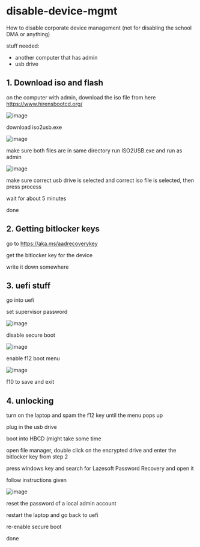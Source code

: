 # disable-device-mgmt
How to disable corporate device management (not for disabling the school DMA or anything)

stuff needed:
- another computer that has admin
- usb drive

## 1. Download iso and flash
on the computer with admin, download the iso file from here https://www.hirensbootcd.org/

![image](https://github.com/seanLimWeiRen/disable-device-mgmt/assets/113512088/3b4d60fa-490b-4d3e-881a-881fdca2bf8f)

download iso2usb.exe

![image](https://github.com/seanLimWeiRen/disable-device-mgmt/assets/113512088/e7827fb9-5a46-4bab-81c3-e399df370c0b)

make sure both files are in same directory
run ISO2USB.exe and run as admin

![image](https://github.com/seanLimWeiRen/disable-device-mgmt/assets/113512088/f5fbf3af-c63f-4a13-b08a-c4eb187c0734)

make sure correct usb drive is selected and correct iso file is selected, then press process

wait for about 5 minutes

done

## 2. Getting bitlocker keys
go to https://aka.ms/aadrecoverykey

get the bitlocker key for the device

write it down somewhere

## 3. uefi stuff
go into uefi

set supervisor password

![image](https://github.com/seanLimWeiRen/disable-device-mgmt/assets/113512088/76b6c774-ed9d-44b1-a5f3-09202c439906)

disable secure boot

![image](https://github.com/seanLimWeiRen/disable-device-mgmt/assets/113512088/3d752a45-6be9-42fc-b307-07b17c3126b3)

enable f12 boot menu

![image](https://github.com/seanLimWeiRen/disable-device-mgmt/assets/113512088/8cb349b9-818a-4712-bd30-5762c65cf854)

f10 to save and exit

## 4. unlocking
turn on the laptop and spam the f12 key until the menu pops up

plug in the usb drive

boot into HBCD (might take some time

open file manager, double click on the encrypted drive and enter the bitlocker key from step 2

press windows key and search for Lazesoft Password Recovery and open it

follow instructions given

![image](https://github.com/seanLimWeiRen/disable-device-mgmt/assets/113512088/f76a1dbf-b8d0-48bf-a884-0eafcb559ff0)

reset the password of a local admin account

restart the laptop and go back to uefi

re-enable secure boot

done


